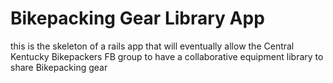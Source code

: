 # Bikepacking Gear Library App

this is the skeleton of a rails app that will eventually allow the Central Kentucky Bikepackers FB group to have a collaborative equipment library to share Bikepacking gear
